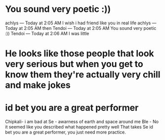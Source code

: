 # You sound very poetic :))
achlys — Today at 2:05 AM
I wish i had friend like you in real life
achlys — Today at 2:05 AM
then
Tendoi — Today at 2:05 AM
You sound very poetic
:))
Tendoi — Today at 2:06 AM
I was little

# He looks like those people that look very serious but when you get to know them they're actually very chill and make jokes

# id bet you are a great performer
Chipkali- i am bad at Se - awarness of earth and space around me
Ble - No it seemed like you described what happened pretty well
That takes Se
id bet you are a great performer, you just need more practice. 